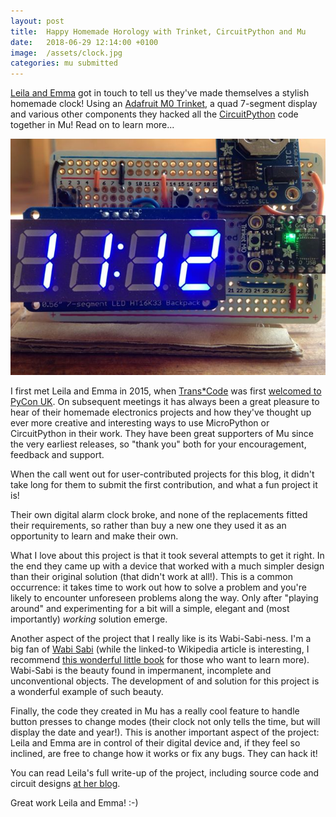 ```yaml
---
layout: post
title:  Happy Homemade Horology with Trinket, CircuitPython and Mu
date:   2018-06-29 12:14:00 +0100
image:  /assets/clock.jpg
categories: mu submitted
---
```


[Leila and Emma](https://levit.be/) got in touch to tell us they've made
themselves a stylish homemade clock! Using an
[Adafruit M0 Trinket](https://www.adafruit.com/product/3500), a quad 7-segment
display and various other components they hacked all the
[CircuitPython](https://learn.adafruit.com/category/circuitpython) code
together in Mu! Read on to learn more...

<img src="/assets/clock.jpg"/>

I first met Leila and Emma in 2015, when [Trans*Code](https://twitter.com/trans_code)
was first [welcomed to PyCon UK](http://2015.pyconuk.org/transcode/). On
subsequent meetings it has always been a great pleasure to hear of their
homemade electronics projects and how they've thought up ever more creative
and interesting ways to use MicroPython or CircuitPython in their work. They
have been great supporters of Mu since the very earliest releases, so "thank
you" both for your encouragement, feedback and support.

When the call went out for user-contributed projects for this blog, it didn't
take long for them to submit the first contribution, and what a fun project it
is!

Their own digital alarm clock broke, and none of the replacements
fitted their requirements, so rather than buy a new one they used it as an
opportunity to learn and make their own.

What I love about this project is that it took several attempts to get it
right. In the end they came up with a device that worked with a much simpler
design than their original solution (that didn't work at all!). This is a
common occurrence: it takes time to work out how to solve a problem and you're
likely to encounter unforeseen problems along the way. Only after "playing
around" and experimenting for a bit will a simple, elegant and (most
importantly) *working* solution emerge.

Another aspect of the project that I really like is its Wabi-Sabi-ness. I'm a
big fan of [Wabi Sabi](https://en.wikipedia.org/wiki/Wabi-sabi) (while the
linked-to Wikipedia article is interesting, I recommend
[this wonderful little book](https://www.amazon.com/Wabi-Sabi-Artists-Designers-Poets-Philosophers/dp/0981484603/)
for those who want to learn more).
Wabi-Sabi is the beauty found in impermanent, incomplete and unconventional
objects. The development of and solution for this project is a wonderful
example of such beauty.

Finally, the code they created in Mu has a really cool feature to handle
button presses to change modes (their clock not only tells the time, but will
display the date and year!). This is another important aspect of the project:
Leila and Emma are in control of their digital device and, if they feel so
inclined, are free to change how it works or fix any bugs. They can hack it!

You can read Leila's full write-up of the project, including source code and
circuit designs [at her blog](https://blog.levit.be/we-made-a-clock-with-python/).

Great work Leila and Emma! :-)
